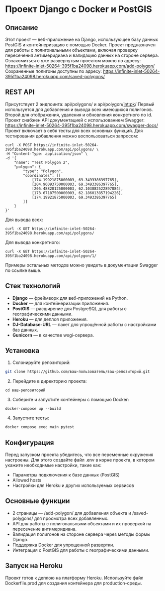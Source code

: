 # Проект Django с Docker и PostGIS

## Описание

Этот проект — веб-приложение на Django, использующее базу данных PostGIS
и контейнеризацию с помощью Docker. Проект предназначен для работы
с полигональными объектами, включая проверку пересечения антимеридиана
и валидацию данных на стороне сервера.
Ознакомиться с уже развернутым проектом можно по адресу:
https://infinite-inlet-50264-395f1ba24098.herokuapp.com/add-polygon/
Сохраненные полигоны доступны по адресу:
https://infinite-inlet-50264-395f1ba24098.herokuapp.com/saved-polygons/

## REST API

Присутствует 2 эндпоинта: api/polygons/ и api/polygon/<int:pk>/
Первый используется для добавления и вывода всех имеющихся полигонов.
Второй для отображения, удаления и обновления конкретного по id.
Проект снабжен API документацией с использованием Swagger:
https://infinite-inlet-50264-395f1ba24098.herokuapp.com/swagger-docs/
Проект включает в себя тесты для всех основных функций.
Для тестирования добавления можно воспользоваться запросом:
```
curl -X POST https://infinite-inlet-50264-395f1ba24098.herokuapp.com/api/polygons/ \
-H "Content-Type: application/json" \
-d '{
    "name": "Test Polygon 2",
    "polygon": {
        "type": "Polygon",
        "coordinates": [[
            [174.19921875000003, 69.3493386397765],
            [204.96093750000003, 69.3493386397765],
            [205.48828125000003, 62.103882522897884],
            [173.67187500000003, 62.186013857194226],
            [174.19921875000003, 69.3493386397765]
        ]]
    }
}'
```
Для вывода всех:
```
curl -X GET https://infinite-inlet-50264-395f1ba24098.herokuapp.com/api/polygons/
```
Для вывода конкретного:
```
curl -X GET https://infinite-inlet-50264-395f1ba24098.herokuapp.com/api/polygon/1/
```
Примеры остальных методов можно увидеть в документации Swagger по ссылке выше.

## Стек технологий

- **Django** — фреймворк для веб-приложений на Python.
- **Docker** — для контейнеризации приложения.
- **PostGIS** — расширение для PostgreSQL для работы с географическими данными.
- **Heroku** — для деплоя приложения.
- **DJ-Database-URL** — пакет для упрощённой работы с настройками баз данных.
- **Gunicorn** — в качестве wsgi-сервера.

## Установка

1. Склонируйте репозиторий:

```bash
git clone https://github.com/ваш-пользователь/ваш-репозиторий.git
```

2.	Перейдите в директорию проекта:

```
cd ваш-репозиторий
```
3.	Соберите и запустите контейнеры с помощью Docker:

```
docker-compose up --build
```
4. Запустите тесты:

```bash
docker compose exec main pytest
```

## Конфигурация

Перед запуском проекта убедитесь, что все переменные окружения настроены.
Для этого создайте файл .env в корне проекта, в котором укажите необходимые настройки, такие как:

* Параметры подключения к базе данных (PostGIS)
* Allowed hosts
* Настройки для Heroku и других используемых сервисов

## Основные функции

* 2 страницы — /add-polygon/ для добавления объекта и /saved-polygons/ для
просмотра всех добавленных.
* API для работы с полигональными объектами и их проверкой на пересечение
антимеридиана.
* Валидация полигонов на стороне сервера через методы формы Django.
* Поддержка Docker для упрощенной развертки.
* Интеграция с PostGIS для работы с географическими данными.

## Запуск на Heroku

Проект готов к деплою на платформу Heroku.
Используйте файл Dockerfile.prod для создания контейнера для production-среды.
